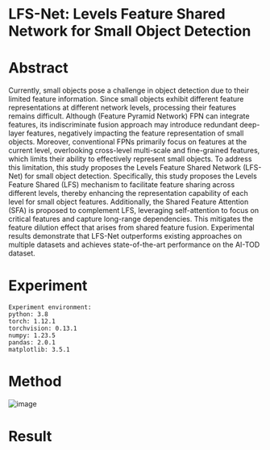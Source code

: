 # LFS-Net: Levels Feature Shared Network for Small Object Detection

# Abstract
Currently, small objects pose a challenge in object detection due to their limited feature information. Since small objects exhibit different feature representations at different network levels, processing their features remains difficult. Although (Feature Pyramid Network) FPN can integrate features, its indiscriminate fusion approach may introduce redundant deep-layer features, negatively impacting the feature representation of small objects. Moreover, conventional FPNs primarily focus on features at the current level, overlooking cross-level multi-scale and fine-grained features, which limits their ability to effectively represent small objects. To address this limitation, this study proposes the Levels Feature Shared Network (LFS-Net) for small object detection. Specifically, this study proposes the Levels Feature Shared (LFS) mechanism to facilitate feature sharing across different levels, thereby enhancing the representation capability of each level for small object features. Additionally, the Shared Feature Attention (SFA) is proposed to complement LFS, leveraging self-attention to focus on critical features and capture long-range dependencies. This mitigates the feature dilution effect that arises from shared feature fusion. Experimental results demonstrate that LFS-Net outperforms existing approaches on multiple datasets and achieves state-of-the-art performance on the AI-TOD dataset.

# Experiment
    Experiment environment:
    python: 3.8
    torch: 1.12.1
    torchvision: 0.13.1
    numpy: 1.23.5
    pandas: 2.0.1
    matplotlib: 3.5.1

# Method
![image](.png)

# Result
